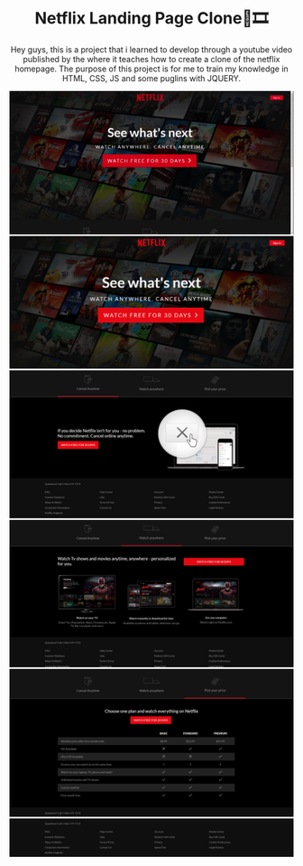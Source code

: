 
<p align="center">
<h1 align="center">Netflix Landing Page Clone🍿🎞️</h1>
</p>
 <p align="center">
Hey guys, this is a project that i learned to develop through a youtube video published by the <a href= "https://www.youtube.com/channel/UC29ju8bIPH5as8OGnQzwJyA"Traversy media channel></a> where it teaches how to create a clone of the netflix homepage.
The purpose of this project is for me to train my knowledge in HTML, CSS, JS and some puglins with JQUERY.
</p>


<img src = "./Imgs2/netflixclone.gif" title="img1"></img>
<img src ="./Imgs2/NetflixClone1.png" title="img2"></img>
<img src ="./Imgs2/NetflixClone2.png" title="img3"></img>
<img src ="./Imgs2/NetflixClone3.png" title="img4"></img>
<img src ="./Imgs2/NetflixClone4.png" title="img5"></img>
<img src ="./Imgs2/NetflixClone5.png" title="img6"></img>
